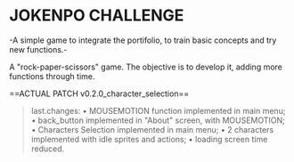 # JOKENPO CHALLENGE
-A simple game to integrate the portifolio, to train basic concepts and try new functions.-

A "rock-paper-scissors" game. The objective is to develop it, adding more functions through time.

==ACTUAL PATCH v0.2.0_character_selection==
>last.changes:
• MOUSEMOTION function implemented in main menu;
• back_button implemented in "About" screen, with MOUSEMOTION;
• Characters Selection implemented in main menu;
• 2 characters implemented with idle sprites and actions;
• loading screen time reduced.
